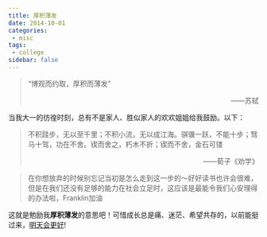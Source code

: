 ```yaml
---
title: 厚积薄发
date: 2014-10-01
categories:
 - misc
tags:
 - college
sidebar: false
---
```


> “博观而约取，厚积而薄发”
>
> <p align="right">——苏轼</p>

当我大一的彷徨时刻，总有不是家人、胜似家人的欢欢姐姐给我鼓励。以下：

> 不积跬步，无以至千里；不积小流，无以成江海。骐骥一跃，不能十步；驽马十驾，功在不舍。锲而舍之，朽木不折；锲而不舍，金石可镂
>
> <p align="right">——荀子《劝学》</p>

> 在你想放弃的时候别忘记当初是怎么走到这一步的～好好读书也许会很难，但是在我们还没有足够的能力在社会立足时，这应该是最能令我们心安理得的办法啦，Franklin加油

这就是勉励我**厚积薄发**的意思吧！可惜成长总是痛、迷茫、希望共存的，以前能挺过来，[明天会更好](https://youtu.be/lEDZyIUbSd0)!
